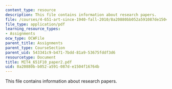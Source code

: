 ```yaml
---
content_type: resource
description: This file contains information about research papers.
file: /courses/4-651-art-since-1940-fall-2010/8a20880bb052a591087de1504f16764b_MIT4_651F10_paper2.pdf
file_type: application/pdf
learning_resource_types:
- Assignments
ocw_type: OCWFile
parent_title: Assignments
parent_type: CourseSection
parent_uid: 543341c9-b471-7bdd-81a9-53675fddf3d6
resourcetype: Document
title: MIT4_651F10_paper2.pdf
uid: 8a20880b-b052-a591-087d-e1504f16764b
---
```

This file contains information about research papers.

